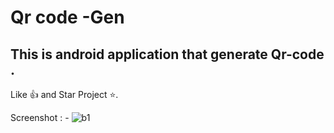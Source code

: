 # Qr code -Gen

## This is android application that generate Qr-code .

Like 👍 and Star Project ⭐.


Screenshot : - 
![b1](https://user-images.githubusercontent.com/62320661/115863563-40b86800-a453-11eb-9761-3355d1e467b8.jpg)

